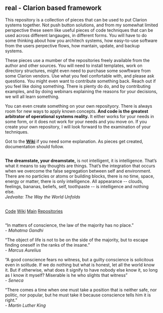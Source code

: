 ## real - Clarion based framework

This repository is a collection of pieces that can be used to put Clarion systems together. 
Not push button solutions, and from my somewhat limited perspective these seem like useful pieces of code techniques that can be used across different langauges, in different forms. 
You will have to do some thinking about how you architech systems, how easy-to-use software from the users perpective flows, 
how mantain, update, and backup systems.

These pieces use a mumber of the repositories freely available from the author and other sources. 
You will need to install templates, work on directory structures, might even need to purchase some sowftware from some Clarion vendors. 
Use what you feel confortable with, and please ask questions. You might even want to contribute something back. 
Reach out if you feel like doing something. 
There is plenty do do, and by contributing examples, and by doing webinars explaining the reasons for your decisions, we will all learn something.

You can even create something on your own reposityory. There is always room for new ways to apply known concepts. 
**And code is the greatest arbitrator of operational systems reality.** 
It either works for your needs in some form, or it does not work for your needs and you move on.
If you create your own repository, I will look forward to the examination of your techniques.

Got to the **[Wiki](https://github.com/RobertArtigas/real/wiki)** if you need some explanation. As pieces get created, documentation should follow.

##
###

**The dreamstate, your dreamstate,** is not intelligent, it is intelligence. 
That’s what it means to say thoughts are things. That’s the integration that occurs when we overcome the false segregation between self and environment. 
There are no particles or atoms or building blocks, there is no time, space, energy or matter, there is only intelligence. 
All appearance -- clouds, feelings, bananas, beliefs, self, toothpaste -- is intelligence and nothing else. <BR/>
_Jedvaita: The Way the World Unfolds_

##
###

[Code](https://github.com/RobertArtigas/real)
[Wiki](https://github.com/RobertArtigas/real/wiki) 
[Main](https://github.com/RobertArtigas) 
[Repositories](https://github.com/RobertArtigas?tab=repositories)

##

“In matters of conscience, the law of the majority has no place.”<br/>
_- Mahatma Gandhi_

“The object of life is not to be on the side of the majority, but to escape finding oneself in the ranks of the insane.”<br/>
_- Marcus Aurelius_

“A good conscience fears no witness, but a guilty conscience is solicitous even in solitude. If we do nothing but what is honest, let all the world know it. But if otherwise, what does it signify to have nobody else know it, so long as I know it myself? Miserable is he who slights that witness”<br/>
_- Seneca_

“There comes a time when one must take a position that is neither safe, nor politic, nor popular, but he must take it because conscience tells him it is right.”<br/>
_- Martin Luther King_

##
